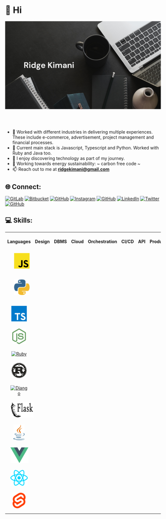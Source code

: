 # 👋 Hi

![](https://github.com/ridge-kimani/ridge-kimani/blob/main/banner.png)


<br></br>
- 👀 Worked with different industries in delivering multiple experiences. These include e-commerce, advertisement,
project management and financial processes.
- 🌱 Current main stack is Javascript, Typescript and Python. Worked with Ruby and Java too.
- 💞️ I enjoy discovering technology as part of my journey.
- 💬 Working towards energy sustainability: ~ carbon free code ~
- 📫 Reach out to me at **ridgekimani@gmail.com**


## 🌐 Connect:
[![GitLab](https://img.shields.io/badge/gitlab-%23181717.svg?style=for-the-badge&logo=gitlab&logoColor=white)](https://gitlab.com/ridgekimani)
[![Bitbucket](https://img.shields.io/badge/bitbucket-%230047B3.svg?style=for-the-badge&logo=bitbucket&logoColor=white)](https://bitbucket.org/ridgekimani)
[![GitHub](https://img.shields.io/badge/rnkimani-%23121011.svg?style=for-the-badge&logo=github&logoColor=white)](https://github.com/rnkimani)
[![Instagram](https://img.shields.io/badge/Instagram-%23E4405F.svg?style=for-the-badge&logo=Instagram&logoColor=white)](https://instagram.com/hapibictide)
[![GitHub](https://img.shields.io/badge/fristellar-%23121011.svg?style=for-the-badge&logo=github&logoColor=white)](https://github.com/fristellar)
[![LinkedIn](https://img.shields.io/badge/linkedin-%230077B5.svg?style=for-the-badge&logo=linkedin&logoColor=white)](https://linkedin.com/in/ridge-kimani)
[![Twitter](https://img.shields.io/badge/Twitter-%231DA1F2.svg?style=for-the-badge&logo=Twitter&logoColor=white)](https://www.twitter.com/kimani_ridge)
[![GitHub](https://img.shields.io/badge/ridgekimani-%23121011.svg?style=for-the-badge&logo=github&logoColor=white)](https://github.com/ridgekimani)

## 💻 Skills:
<table>
<tr>
<td valign="top" width="33%">

#### Languages
<div align="center">
<div style="margin: 12px">
    <a href="https://www.javascript.com/" target="_blank"><img style="margin: 10px" src="https://github.com/ridge-kimani/ridge-kimani/blob/main/logos/js.svg" alt="Javascript" height="50" /></a>
</div>
<div style="margin: 12px">
    <a href="https://www.python.org/" target="_blank"><img style="margin: 10px" src="https://github.com/ridge-kimani/ridge-kimani/blob/main/logos/python.svg" alt="Python" height="50" /></a>
</div>
<div class="margin: 12px">
    <a href="https://www.typescriptlang.org/" target="_blank"><img style="margin: 10px" src="https://github.com/ridge-kimani/ridge-kimani/blob/main/logos/ts.svg" alt="Typescript" height="50" /></a>
</div>
<div class="margin: 12px">
    <a href="https://www.nodejs.org/" target="_blank"><img style="margin: 10px" src="https://github.com/ridge-kimani/ridge-kimani/blob/main/logos/node.svg" alt="Node" height="50" /></a>
</div>
<div class="margin: 12px">
    <a href="https://www.ruby-lang.org/" target="_blank"><img style="margin: 10px" src="https://github.com/ridge-kimani/ridge-kimani/blob/main/logos/ruby.svg" alt="Ruby" height="50" /></a>
</div>
<div class="margin: 12px">
    <a href="https://www.rust-lang.org/" target="_blank"><img style="margin: 10px" src="https://github.com/ridge-kimani/ridge-kimani/blob/main/logos/rust.svg" alt="Rust" height="50" /></a>
</div>
<div class="margin: 12px">
    <a href="https://www.djangoproject.com/" target="_blank"><img style="margin: 10px" src="https://github.com/ridge-kimani/ridge-kimani/blob/main/logos/django.svg" alt="Django" height="50" /></a>
</div>
<div class="margin: 12px">
    <a href="https://www.flaskpalletsprojects.com/" target="_blank"><img style="margin: 10px" src="https://github.com/ridge-kimani/ridge-kimani/blob/main/logos/flask.svg" alt="Flask" height="50" /></a>
</div>
<div class="margin: 12px">
    <a href="https://www.java.com/" target="_blank"><img style="margin: 10px" src="https://github.com/ridge-kimani/ridge-kimani/blob/main/logos/java.svg" alt="Java" height="50" /></a>
</div>
<div class="margin: 12px">
    <a href="https://www.vuejs.org/" target="_blank"><img style="margin: 10px" src="https://github.com/ridge-kimani/ridge-kimani/blob/main/logos/vue.svg" alt="Vue" height="50" /></a>
</div>
<div class="margin: 12px">
    <a href="https://www.react.dev/" target="_blank"><img style="margin: 10px" src="https://github.com/ridge-kimani/ridge-kimani/blob/main/logos/react.svg" alt="React" height="50" /></a>
</div>
<div class="margin: 12px">
    <a href="https://www.svelte.dev/" target="_blank"><img style="margin: 10px" src="https://github.com/ridge-kimani/ridge-kimani/blob/main/logos/svelte.svg" alt="Svelte" height="50" /></a>
</div>

</div>

</td>

<td valign="top" width="33%">

#### Design  
<div align="center">

</div>

</td>

<td valign="top" width="33%">

#### DBMS
<div align="center">  
</div>

</td>

<td valign="top" width="33%">

#### Cloud
<div align="center">  
</div>

</td>

<td valign="top" width="33%">

#### Orchestration
<div align="center">  
</div>

</td>

<td valign="top" width="33%">

#### CI/CD
<div align="center">  
</div>

</td>

<td valign="top" width="33%">

#### API
<div align="center">  
</div>

</td>

<td valign="top" width="33%">

#### Productivity
<div align="center">  
</div>

</td>

</tr>
</table>  

<br/>  

